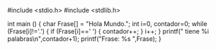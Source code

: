 #include <stdio.h>
#include <stdlib.h>
 
int main () 
{
	char Frase[] = "Hola Mundo.";
	int i=0, contador=0;
    while (Frase[i]!='.')
    {
        if (Frase[i]==' ')
        {
            contador++;
        }
    	i++;
    }
    printf(" tiene %i palabras\n",contador+1);
    printf("Frase: %s ",Frase);
}
